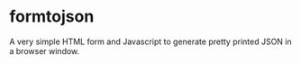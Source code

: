 # formtojson
A very simple HTML form and Javascript to generate pretty printed JSON in a browser window.
